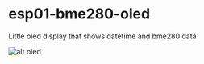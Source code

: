 # esp01-bme280-oled
Little oled display that shows datetime and bme280 data

![alt oled](https://files.elmo.space/images/oled-bme280.jpg)
